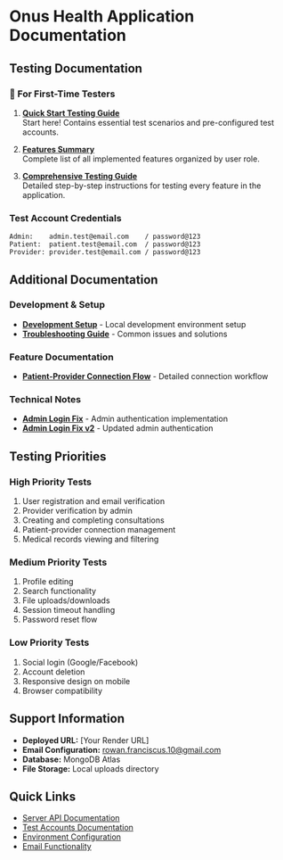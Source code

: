 # Onus Health Application Documentation

## Testing Documentation

### 🚀 For First-Time Testers
1. **[Quick Start Testing Guide](QUICK_START_TESTING.md)**  
   Start here! Contains essential test scenarios and pre-configured test accounts.

2. **[Features Summary](FEATURES_SUMMARY.md)**  
   Complete list of all implemented features organized by user role.

3. **[Comprehensive Testing Guide](TESTING_GUIDE.md)**  
   Detailed step-by-step instructions for testing every feature in the application.

### Test Account Credentials
```
Admin:    admin.test@email.com    / password@123
Patient:  patient.test@email.com  / password@123
Provider: provider.test@email.com / password@123
```

## Additional Documentation

### Development & Setup
- **[Development Setup](DEVELOPMENT_SETUP.md)** - Local development environment setup
- **[Troubleshooting Guide](TROUBLESHOOTING.md)** - Common issues and solutions

### Feature Documentation
- **[Patient-Provider Connection Flow](PATIENT_PROVIDER_CONNECTION_FLOW.md)** - Detailed connection workflow

### Technical Notes
- **[Admin Login Fix](admin-login-fix.md)** - Admin authentication implementation
- **[Admin Login Fix v2](admin-login-fix-v2.md)** - Updated admin authentication

## Testing Priorities

### High Priority Tests
1. User registration and email verification
2. Provider verification by admin
3. Creating and completing consultations
4. Patient-provider connection management
5. Medical records viewing and filtering

### Medium Priority Tests
1. Profile editing
2. Search functionality
3. File uploads/downloads
4. Session timeout handling
5. Password reset flow

### Low Priority Tests
1. Social login (Google/Facebook)
2. Account deletion
3. Responsive design on mobile
4. Browser compatibility

## Support Information
- **Deployed URL:** [Your Render URL]
- **Email Configuration:** rowan.franciscus.10@gmail.com
- **Database:** MongoDB Atlas
- **File Storage:** Local uploads directory

## Quick Links
- [Server API Documentation](/server/routes/api.md)
- [Test Accounts Documentation](/server/docs/TEST_ACCOUNTS.md)
- [Environment Configuration](/server/docs/ENV_CONFIG.md)
- [Email Functionality](/server/docs/EMAIL_FUNCTIONALITY.md) 